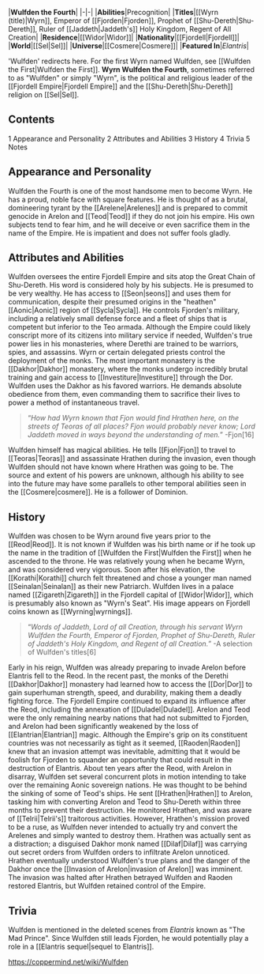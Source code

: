 |**Wulfden the Fourth**|
|-|-|
|**Abilities**|Precognition|
|**Titles**|[[Wyrn (title)\|Wyrn]], Emperor of [[Fjorden\|Fjorden]], Prophet of [[Shu-Dereth\|Shu-Dereth]], Ruler of [[Jaddeth\|Jaddeth's]] Holy Kingdom, Regent of All Creation|
|**Residence**|[[Widor\|Widor]]|
|**Nationality**|[[Fjordell\|Fjordell]]|
|**World**|[[Sel\|Sel]]|
|**Universe**|[[Cosmere\|Cosmere]]|
|**Featured In**|*Elantris*|

'Wulfden' redirects here. For the first Wyrn named Wulfden, see [[Wulfden the First\|Wulfden the First]].
**Wyrn Wulfden the Fourth**, sometimes referred to as "Wulfden" or simply "Wyrn", is the political and religious leader of the [[Fjordell Empire\|Fjordell Empire]] and the [[Shu-Dereth\|Shu-Dereth]] religion on [[Sel\|Sel]].

## Contents

1 Appearance and Personality
2 Attributes and Abilities
3 History
4 Trivia
5 Notes


## Appearance and Personality
Wulfden the Fourth is one of the most handsome men to become Wyrn. He has a proud, noble face with square features.
He is thought of as a brutal, domineering tyrant by the [[Arelene\|Arelenes]] and is prepared to commit genocide in Arelon and [[Teod\|Teod]] if they do not join his empire. His own subjects tend to fear him, and he will deceive or even sacrifice them in the name of the Empire. He is impatient and does not suffer fools gladly.

## Attributes and Abilities
Wulfden oversees the entire Fjordell Empire and sits atop the Great Chain of Shu-Dereth. His word is considered holy by his subjects. He is presumed to be very wealthy. He has access to [[Seon\|seons]] and uses them for communication, despite their presumed origins in the "heathen" [[Aonic\|Aonic]] region of [[Sycla\|Sycla]].
He controls Fjorden's military, including a relatively small defense force and a fleet of ships that is competent but inferior to the Teo armada. Although the Empire could likely conscript more of its citizens into military service if needed, Wulfden's true power lies in his monasteries, where Derethi are trained to be warriors, spies, and assassins. Wyrn or certain delegated priests control the deployment of the monks. The most important monastery is the [[Dakhor\|Dakhor]] monastery, where the monks undergo incredibly brutal training and gain access to [[Investiture\|Investiture]] through the Dor. Wulfden uses the Dakhor as his favored warriors. He demands absolute obedience from them, even commanding them to sacrifice their lives to power a method of instantaneous travel.

>“*How had Wyrn known that Fjon would find Hrathen here, on the streets of Teoras of all places? Fjon would probably never know; Lord Jaddeth moved in ways beyond the understanding of men.*”
\-Fjon[16]


Wulfden himself has magical abilities. He tells [[Fjon\|Fjon]] to travel to [[Teoras\|Teoras]] and assassinate Hrathen during the invasion, even though Wulfden should not have known where Hrathen was going to be. The source and extent of his powers are unknown, although his ability to see into the future may have some parallels to other temporal abilities seen in the [[Cosmere\|cosmere]]. He is a follower of Dominion.

## History
Wulfden was chosen to be Wyrn around five years prior to the [[Reod\|Reod]]. It is not known if Wulfden was his birth name or if he took up the name in the tradition of [[Wulfden the First\|Wulfden the First]] when he ascended to the throne. He was relatively young when he became Wyrn, and was considered very vigorous. Soon after his elevation, the [[Korathi\|Korathi]] church felt threatened and chose a younger man named [[Seinalan\|Seinalan]] as their new Patriarch. Wulfden lives in a palace named [[Zigareth\|Zigareth]] in the Fjordell capital of [[Widor\|Widor]], which is presumably also known as "Wyrn's Seat". His image appears on Fjordell coins known as [[Wyrning\|wyrnings]].

>“*Words of Jaddeth, Lord of all Creation, through his servant Wyrn Wulfden the Fourth, Emperor of Fjorden, Prophet of Shu-Dereth, Ruler of Jaddeth's Holy Kingdom, and Regent of all Creation.*”
\-A selection of Wulfden's titles[6]

Early in his reign, Wulfden was already preparing to invade Arelon before Elantris fell to the Reod. In the recent past, the monks of the Derethi [[Dakhor\|Dakhor]] monastery had learned how to access the [[Dor\|Dor]] to gain superhuman strength, speed, and durability, making them a deadly fighting force.
The Fjordell Empire continued to expand its influence after the Reod, including the annexation of [[Duladel\|Duladel]]. Arelon and Teod were the only remaining nearby nations that had not submitted to Fjorden, and Arelon had been significantly weakened by the loss of [[Elantrian\|Elantrian]] magic. Although the Empire's grip on its constituent countries was not necessarily as tight as it seemed, [[Raoden\|Raoden]] knew that an invasion attempt was inevitable, admitting that it would be foolish for Fjorden to squander an opportunity that could result in the destruction of Elantris.
About ten years after the Reod, with Arelon in disarray, Wulfden set several concurrent plots in motion intending to take over the remaining Aonic sovereign nations. He was thought to be behind the sinking of some of Teod's ships. He sent [[Hrathen\|Hrathen]] to Arelon, tasking him with converting Arelon and Teod to Shu-Dereth within three months to prevent their destruction. He monitored Hrathen, and was aware of [[Telrii\|Telrii's]] traitorous activities.
However, Hrathen's mission proved to be a ruse, as Wulfden never intended to actually try and convert the Arelenes and simply wanted to destroy them. Hrathen was actually sent as a distraction; a disguised Dakhor monk named [[Dilaf\|Dilaf]] was carrying out secret orders from Wulfden orders to infiltrate Arelon unnoticed. Hrathen eventually understood Wulfden's true plans and the danger of the Dakhor once the [[Invasion of Arelon\|invasion of Arelon]] was imminent. The invasion was halted after Hrathen betrayed Wulfden and Raoden restored Elantris, but Wulfden retained control of the Empire.

## Trivia
Wulfden is mentioned in the deleted scenes from *Elantris* known as "The Mad Prince".
Since Wulfden still leads Fjorden, he would potentially play a role in a [[Elantris sequel\|sequel to Elantris]].


https://coppermind.net/wiki/Wulfden